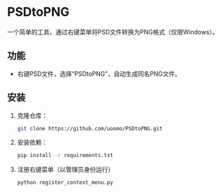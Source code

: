 # PSDtoPNG

一个简单的工具，通过右键菜单将PSD文件转换为PNG格式（仅限Windows）。

## 功能
- 右键PSD文件，选择“PSDtoPNG”，自动生成同名PNG文件。

## 安装
1. 克隆仓库：
   ```bash
   git clone https://github.com/uoomo/PSDtoPNG.git

2. 安装依赖：
   ```bash
   pip install -r requirements.txt

3. 注册右键菜单（以管理员身份运行）
   ```bash
   python register_context_menu.py

